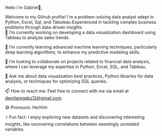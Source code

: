  Hello i'm Gabriel👋,

 Welcome to my Github profile! i'm a problem-solving data analyst adept in Python, Excel, Sql, and Tabuleau.Experienced in tackling complex business problems through data-driven insights  
🔭 I’m currently working on developing a data visualization dashboard using Tableau to analyze sales trends.

🌱 I’m currently learning advanced machine learning techniques, particularly deep learning algorithms, to enhance my predictive modeling skills.

👯 I’m looking to collaborate on projects related to financial data analysis, where I can leverage my expertise in Python, Excel, SQL, and Tableau.

💬 Ask me about data visualization best practices, Python libraries for data analysis, or techniques for optimizing SQL queries.

📫 How to reach me: Feel free to connect with me via email at [damilaregabz12@gmail.com](mailto:damilaregabz12@gmail.com).

😄 Pronouns: He/Him

⚡ Fun fact: I enjoy exploring new datasets and discovering interesting insights, like uncovering correlations between seemingly unrelated variables.
